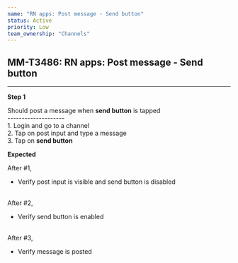 ```yaml
---
name: "RN apps: Post message - Send button"
status: Active
priority: Low
team_ownership: "Channels"
---
```


## MM-T3486: RN apps: Post message - Send button

---

**Step 1**

Should post a message when **send button** is tapped\
\--------------------\
1\. Login and go to a channel\
2\. Tap on post input and type a message\
3\. Tap on **send button**

**Expected**

After #1,

- Verify post input is visible and send button is disabled

\
After #2,

- Verify send button is enabled

\
After #3,

- Verify message is posted
